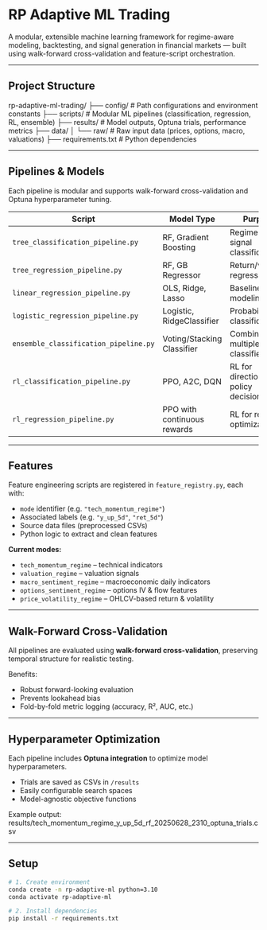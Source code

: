 # RP Adaptive ML Trading

A modular, extensible machine learning framework for regime-aware modeling, backtesting, and signal generation in financial markets — built using walk-forward cross-validation and feature-script orchestration.

---

## Project Structure

rp-adaptive-ml-trading/
├── config/ # Path configurations and environment constants
├── scripts/ # Modular ML pipelines (classification, regression, RL, ensemble)
├── results/ # Model outputs, Optuna trials, performance metrics
├── data/
│ └── raw/ # Raw input data (prices, options, macro, valuations)
├── requirements.txt # Python dependencies


---

## Pipelines & Models

Each pipeline is modular and supports walk-forward cross-validation and Optuna hyperparameter tuning.

| Script                           | Model Type                  | Purpose                                 |
|----------------------------------|-----------------------------|-----------------------------------------|
| `tree_classification_pipeline.py` | RF, Gradient Boosting       | Regime or signal classification         |
| `tree_regression_pipeline.py`     | RF, GB Regressor            | Return/volatility regression            |
| `linear_regression_pipeline.py`   | OLS, Ridge, Lasso           | Baseline linear modeling                |
| `logistic_regression_pipeline.py` | Logistic, RidgeClassifier   | Probabilistic classification            |
| `ensemble_classification_pipeline.py` | Voting/Stacking Classifier | Combine multiple classifiers            |
| `rl_classification_pipeline.py`   | PPO, A2C, DQN               | RL for directional policy decisions     |
| `rl_regression_pipeline.py`       | PPO with continuous rewards | RL for return optimization              |

---

## Features

Feature engineering scripts are registered in `feature_registry.py`, each with:
- `mode` identifier (e.g. `"tech_momentum_regime"`)
- Associated labels (e.g. `"y_up_5d"`, `"ret_5d"`)
- Source data files (preprocessed CSVs)
- Python logic to extract and clean features

**Current modes:**
- `tech_momentum_regime` – technical indicators
- `valuation_regime` – valuation signals
- `macro_sentiment_regime` – macroeconomic daily indicators
- `options_sentiment_regime` – options IV & flow features
- `price_volatility_regime` – OHLCV-based return & volatility

---

## Walk-Forward Cross-Validation

All pipelines are evaluated using **walk-forward cross-validation**, preserving temporal structure for realistic testing.

Benefits:
- Robust forward-looking evaluation
- Prevents lookahead bias
- Fold-by-fold metric logging (accuracy, R², AUC, etc.)

---

## Hyperparameter Optimization

Each pipeline includes **Optuna integration** to optimize model hyperparameters.

- Trials are saved as CSVs in `/results`
- Easily configurable search spaces
- Model-agnostic objective functions

Example output:
results/tech_momentum_regime_y_up_5d_rf_20250628_2310_optuna_trials.csv

---

## Setup

```bash
# 1. Create environment
conda create -n rp-adaptive-ml python=3.10
conda activate rp-adaptive-ml

# 2. Install dependencies
pip install -r requirements.txt

